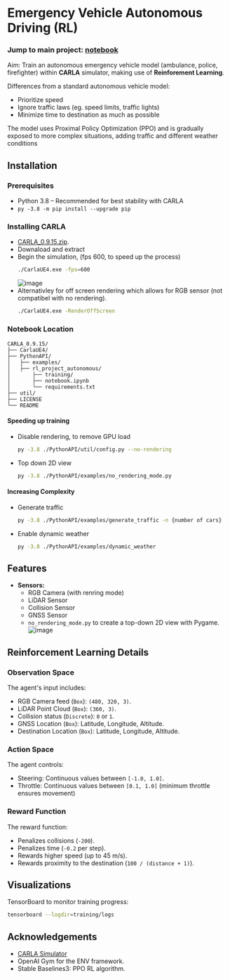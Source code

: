 
# Emergency Vehicle Autonomous Driving (RL)

### Jump to main project: [notebook]()

Aim: Train an autonomous emergency vehicle model (ambulance, police, firefighter) within **CARLA** simulator, making use of **Reinforement Learning**.

Differences from a standard autonomous vehicle model:
* Prioritize speed
* Ignore traffic laws (eg. speed limits, traffic lights)
* Minimize time to destination as much as possible

The model uses Proximal Policy Optimization (PPO) and is gradually exposed to more complex situations, adding traffic and different weather conditions

## Installation

### Prerequisites
* Python 3.8 – Recommended for best stability with CARLA
* `py -3.8 -m pip install --upgrade pip`

### Installing CARLA
* [CARLA_0.9.15.zip](https://github.com/carla-simulator/carla/releases).
* Downaload and extract
* Begin the simulation, (fps 600, to speed up the process)
    ```bash
    ./CarlaUE4.exe -fps=600
    ```
    ![image](https://github.com/user-attachments/assets/ad335f76-6db4-4328-a413-dfd8a8ce1d55)
* Alternativley for off screen rendering which allows for RGB sensor (not compatibel with no rendering).
    ```bash
    ./CarlaUE4.exe -RenderOffScreen
    ```

### Notebook Location
```
CARLA_0.9.15/
├── CarlaUE4/
├── PythonAPI/
│   ├── examples/
│   ├── rl_project_autonomous/
│       ├── training/
│       ├── notebook.ipynb
│       └── requirements.txt
├── util/
├── LICENSE
└── README
```

#### Speeding up training
* Disable rendering, to remove GPU load
    ```bash
    py -3.8 ./PythonAPI/util/config.py --no-rendering
    ```
* Top down 2D view
    ```bash
    py -3.8 ./PythonAPI/examples/no_rendering_mode.py
    ```

#### Increasing Complexity
* Generate traffic
    ```bash
    py -3.8 ./PythonAPI/examples/generate_traffic -n {number of cars}
    ```

* Enable dynamic weather
    ```bash
    py -3.8 ./PythonAPI/examples/dynamic_weather
    ```

## Features
- **Sensors:**
  - RGB Camera (with renring mode)
  - LiDAR Sensor
  - Collision Sensor
  - GNSS Sensor
  - `no_rendering_mode.py` to create a top-down 2D view with Pygame.
    ![image](https://github.com/user-attachments/assets/169dbf9a-ba5c-49c4-9132-a8e30a331bed)


## Reinforcement Learning Details

### Observation Space
The agent's input includes:
- RGB Camera feed (`Box`): `(480, 320, 3)`.
- LiDAR Point Cloud (`Box`): `(360, 3)`.
- Collision status (`Discrete`): `0` or `1`.
- GNSS Location (`Box`): Latitude, Longitude, Altitude.
- Destination Location (`Box`): Latitude, Longitude, Altitude.

### Action Space
The agent controls:
- Steering: Continuous values between `[-1.0, 1.0]`.
- Throttle: Continuous values between `[0.1, 1.0]` (minimum throttle ensures movement)
### Reward Function
The reward function:
- Penalizes collisions (`-200`).
- Penalizes time (`-0.2` per step).
- Rewards higher speed (up to 45 m/s).
- Rewards proximity to the destination (`100 / (distance + 1)`).

## Visualizations
TensorBoard to monitor training progress:
```bash
tensorboard --logdir=training/logs
```

## Acknowledgements
- [CARLA Simulator](https://carla.org/)
- OpenAI Gym for the ENV framework.
- Stable Baselines3: PPO RL algorithm.
